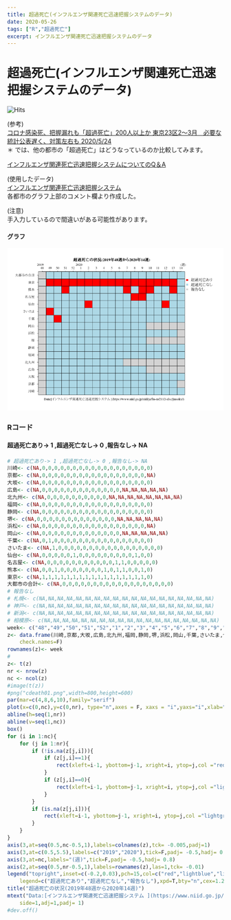 ```yaml
---
title: 超過死亡(インフルエンザ関連死亡迅速把握システムのデータ)
date: 2020-05-26
tags: ["R","超過死亡"]
excerpt: インフルエンザ関連死亡迅速把握システムのデータ
---
```


# 超過死亡(インフルエンザ関連死亡迅速把握システムのデータ)

![Hits](https://hitcounter.pythonanywhere.com/count/tag.svg?url=https%3A%2F%2Fgitpress.io%2F%40statrstart%2Ftyouka01)  

(参考)  
[コロナ感染死、把握漏れも「超過死亡」200人以上か 東京23区2～3月　必要な統計公表遅く、対策左右も 2020/5/24](https://www.nikkei.com/article/DGXMZO59508030U0A520C2NN1000/)   
＊ では、他の都市の「超過死亡」はどうなっているのか比較してみます。 

[インフルエンザ関連死亡迅速把握システムについてのQ＆A](https://www.niid.go.jp/niid/ja/from-idsc/9627-jinsoku-qa.html)  

(使用したデータ)  
[インフルエンザ関連死亡迅速把握システム ](https://www.niid.go.jp/niid/ja/flu-m/2112-idsc/jinsoku/)  
各都市のグラフ上部のコメント欄より作成した。

(注意)  
手入力しているので間違いがある可能性があります。

#### グラフ

![cdeath01](https://raw.githubusercontent.com/statrstart/statrstart.github.com/master/source/images/cdeath01.png)

### Rコード

#### 超過死亡あり-> 1 ,超過死亡なし-> 0 ,報告なし-> NA

```R
# 超過死亡あり-> 1 ,超過死亡なし-> 0 ,報告なし-> NA
川崎<- c(NA,0,0,0,0,0,0,0,0,0,0,0,0,0,0,0,0,0,0)
京都<- c(NA,0,0,0,0,0,0,0,0,0,0,0,0,0,0,0,0,0,NA)
大坂<- c(NA,0,0,0,0,0,0,0,0,0,0,0,0,0,0,0,0,0,0)
広島<- c(NA,0,0,0,0,0,0,0,0,0,0,0,0,0,NA,NA,NA,NA,NA)
北九州<- c(NA,0,0,0,0,0,0,0,0,0,0,NA,NA,NA,NA,NA,NA,NA,NA)
福岡<- c(NA,0,0,0,0,0,0,0,0,0,0,0,0,0,0,0,0,0,0)
静岡<- c(NA,0,0,0,0,0,0,0,0,0,0,0,0,0,0,0,0,0,0)
堺<- c(NA,0,0,0,0,0,0,0,0,0,0,0,0,0,NA,NA,NA,NA,NA)
浜松<- c(NA,0,0,0,0,0,0,0,0,0,0,0,0,0,0,0,0,0,NA)
岡山<- c(NA,0,0,0,0,0,0,0,0,0,0,0,0,0,NA,NA,NA,NA,NA)
千葉<- c(NA,0,1,0,0,0,0,0,0,0,0,0,0,0,0,0,0,0,0)
さいたま<- c(NA,1,0,0,0,0,0,0,0,0,0,0,0,0,0,0,0,0,0)
仙台<- c(NA,0,0,0,0,0,1,0,0,0,0,0,0,0,0,0,1,0,0)
名古屋<- c(NA,0,0,0,0,0,0,0,0,0,0,0,1,1,0,0,0,0,0)
熊本<- c(NA,0,0,1,0,0,0,0,0,0,0,1,0,1,1,0,0,1,0)
東京<- c(NA,1,1,1,1,1,1,1,1,1,1,1,1,1,1,1,1,1,0)
大都市の合計<- c(NA,0,0,0,0,0,0,0,0,0,0,0,0,0,0,0,0,0,0)
# 報告なし
# 札幌<- c(NA,NA,NA,NA,NA,NA,NA,NA,NA,NA,NA,NA,NA,NA,NA,NA,NA,NA,NA)
# 神戸<- c(NA,NA,NA,NA,NA,NA,NA,NA,NA,NA,NA,NA,NA,NA,NA,NA,NA,NA,NA)
# 新潟<- c(NA,NA,NA,NA,NA,NA,NA,NA,NA,NA,NA,NA,NA,NA,NA,NA,NA,NA,NA)
# 相模原<- c(NA,NA,NA,NA,NA,NA,NA,NA,NA,NA,NA,NA,NA,NA,NA,NA,NA,NA,NA)
week<- c("48","49","50","51","52","1","2","3","4","5","6","7","8","9","10","11","12","13","14")
z<- data.frame(川崎,京都,大坂,広島,北九州,福岡,静岡,堺,浜松,岡山,千葉,さいたま,仙台,名古屋,熊本,東京,大都市の合計,
	check.names=F)
rownames(z)<- week
#
z<- t(z)
nr <- nrow(z)
nc <- ncol(z)
#image(t(z))
#png("cdeath01.png",width=800,height=600)
par(mar=c(4,8,6,10),family="serif")
plot(x=c(0,nc),y=c(0,nr), type="n",axes = F, xaxs = "i",yaxs="i",xlab="",ylab="")
abline(h=seq(1,nr))
abline(v=seq(1,nc))
box()
for (i in 1:nc){
	for (j in 1:nr){
		if (!is.na(z[j,i])){
			if (z[j,i]==1){
				rect(xleft=i-1, ybottom=j-1, xright=i, ytop=j,col ="red")
			}
			if (z[j,i]==0){
				rect(xleft=i-1, ybottom=j-1, xright=i, ytop=j,col ="lightblue")
			}
		}
		if (is.na(z[j,i])){
			rect(xleft=i-1, ybottom=j-1, xright=i, ytop=j,col ="lightgray")
		}			
	}
}
axis(3,at=seq(0.5,nc-0.5,1),labels=colnames(z),tck= -0.005,padj=1)
axis(3,at=c(0.5,5.5),labels=c("2019","2020"),tick=F,padj= -0.5,hadj= 0.8)
axis(3,at=nc,labels="(週)",tick=F,padj= -0.5,hadj= 0.8)
axis(2,at=seq(0.5,nr-0.5,1),labels=rownames(z),las=1,tck= -0.01)
legend("topright",inset=c(-0.2,0.03),pch=15,col=c("red","lightblue","lightgray"),
	legend=c("超過死亡あり","超過死亡なし","報告なし"),xpd=T,bty="n",cex=1.2)
title("超過死亡の状況(2019年48週から2020年14週)")
mtext("Data:[インフルエンザ関連死亡迅速把握システム ](https://www.niid.go.jp/niid/ja/flu-m/2112-idsc/jinsoku/) ",
	side=1,adj=1,padj= 1)
#dev.off()
```

